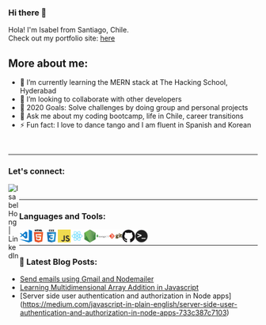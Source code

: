 ### Hi there 👋

Hola! I'm Isabel from Santiago, Chile.
<br />
Check out my portfolio site: [here]

## More about me:

- 🌱 I’m currently learning the MERN stack at The Hacking School, Hyderabad
- 👯 I’m looking to collaborate with other developers
- 🥅 2020 Goals: Solve challenges by doing group and personal projects
- 💬 Ask me about my coding bootcamp, life in Chile, career transitions
- ⚡ Fun fact: I love to dance tango and I am fluent in Spanish and Korean

<br />

---

### Let's connect:

[<img align="left" alt="Isabel Hong | LinkedIn" width="22px" src="https://cdn.jsdelivr.net/npm/simple-icons@v3/icons/linkedin.svg" />][linkedin]

<br />

---

### Languages and Tools:

<img align="left" alt="Visual Studio Code" width="26px" src="https://raw.githubusercontent.com/github/explore/80688e429a7d4ef2fca1e82350fe8e3517d3494d/topics/visual-studio-code/visual-studio-code.png" />
<img align="left" alt="HTML5" width="26px" src="https://raw.githubusercontent.com/github/explore/80688e429a7d4ef2fca1e82350fe8e3517d3494d/topics/html/html.png" />
<img align="left" alt="CSS3" width="26px" src="https://raw.githubusercontent.com/github/explore/80688e429a7d4ef2fca1e82350fe8e3517d3494d/topics/css/css.png" />
<img align="left" alt="JavaScript" width="26px" src="https://raw.githubusercontent.com/github/explore/80688e429a7d4ef2fca1e82350fe8e3517d3494d/topics/javascript/javascript.png" />
<img align="left" alt="React" width="26px" src="https://raw.githubusercontent.com/github/explore/80688e429a7d4ef2fca1e82350fe8e3517d3494d/topics/react/react.png" />
<img align="left" alt="Node.js" width="26px" src="https://raw.githubusercontent.com/github/explore/80688e429a7d4ef2fca1e82350fe8e3517d3494d/topics/nodejs/nodejs.png" />
<img align="left" alt="MongoDB" width="26px" src="https://raw.githubusercontent.com/github/explore/80688e429a7d4ef2fca1e82350fe8e3517d3494d/topics/mongodb/mongodb.png" />
<img align="left" alt="Git" width="26px" src="https://raw.githubusercontent.com/github/explore/80688e429a7d4ef2fca1e82350fe8e3517d3494d/topics/git/git.png" />
<img align="left" alt="GitHub" width="26px" src="https://raw.githubusercontent.com/github/explore/78df643247d429f6cc873026c0622819ad797942/topics/github/github.png" />
<img align="left" alt="Terminal" width="26px" src="https://raw.githubusercontent.com/github/explore/80688e429a7d4ef2fca1e82350fe8e3517d3494d/topics/terminal/terminal.png" />

<br />

---

### 📕 Latest Blog Posts:

<!-- BLOG-POST-LIST:START -->

- [Send emails using Gmail and Nodemailer](http://isabelhong.medium.com/send-emails-using-gmail-and-nodemailer-b455b925a72a)
- [Learning Multidimensional Array Addition in Javascript](http://medium.com/swlh/learning-multidimensional-array-addition-in-javascript-890a75bc2c29)
- [Server side user authentication and authorization in Node apps] (https://medium.com/javascript-in-plain-english/server-side-user-authentication-and-authorization-in-node-apps-733c387c7103)

<!-- BLOG-POST-LIST:END -->

[here]: http://isabelhong.com
[linkedin]: http://www.linkedin.com/in/isabel-hong/
